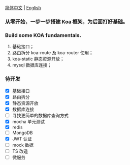 [简体中文](./README.md) | [English](./README.en.md)

### 从零开始，一步一步搭建 Koa 框架，为后面打好基础。

### Build some KOA fundamentals.

1. 基础接口；
2. 路由拆分 koa-route 及 koa-router 使用；
3. koa-static 静态资源开放；
4. mysql 数据库连接；

### 待开发

- [x] 基础接口
- [x] 路由拆分
- [x] 静态资源开放
- [x] 数据库连接
- [ ] 寻找更简单的数据库查询方式
- [x] mocha 单元测试
- [x] redis
- [ ] MongoDB
- [x] JWT 认证
- [ ] mock 数据
- [ ] TS 改造
- [ ] 微服务
